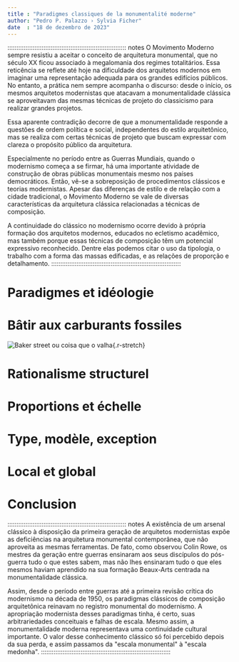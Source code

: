```yaml
---
title : "Paradigmes classiques de la monumentalité moderne"
author: "Pedro P. Palazzo › Sylvia Ficher"
date  : "18 de dezembro de 2023"
---
```


:::::::::::::::::::::::::::::::::::::::::::::::::::::::::::::::::: notes
O Movimento Moderno sempre resistiu a aceitar o conceito de arquitetura
monumental, que no século XX ficou associado à megalomania dos regimes
totalitários. Essa reticência se reflete até hoje na dificuldade dos
arquitetos modernos em imaginar uma representação adequada para os
grandes edifícios públicos. No entanto, a prática nem sempre acompanha o
discurso: desde o início, os mesmos arquitetos modernistas que atacavam
a monumentalidade clássica se aproveitavam das mesmas técnicas de
projeto do classicismo para realizar grandes projetos.

Essa aparente contradição decorre de que a monumentalidade responde a
questões de ordem política e social, independentes do estilo
arquitetônico, mas se realiza com certas técnicas de projeto que buscam
expressar com clareza o propósito público da arquitetura.

Especialmente no período entre as Guerras Mundiais, quando o modernismo
começa a se firmar, há uma importante atividade de construção de obras
públicas monumentais mesmo nos países democráticos. Então, vê-se a
sobreposição de procedimentos clássicos e teorias modernistas. Apesar
das diferenças de estilo e de relação com a cidade tradicional, o
Movimento Moderno se vale de diversas características da arquitetura
clássica relacionadas a técnicas de composição.

A continuidade do clássico no modernismo ocorre devido à própria
formação dos arquitetos modernos, educados no ecletismo acadêmico, mas
também porque essas técnicas de composição têm um potencial expressivo
reconhecido. Dentre elas podemos citar o uso da tipologia, o trabalho
com a forma das massas edificadas, e as relações de proporção e
detalhamento.
::::::::::::::::::::::::::::::::::::::::::::::::::::::::::::::::::::::::

# Paradigmes et idéologie #

# Bâtir aux carburants fossiles #

![Baker street ou coisa que o valha](){.r-stretch}

# Rationalisme structurel #

# Proportions et échelle #

# Type, modèle, exception #

# Local et global #

# Conclusion #

:::::::::::::::::::::::::::::::::::::::::::::::::::::::::::::::::: notes
A existência de um arsenal clássico à disposição da primeira geração de
arquitetos modernistas expõe as deficiências na arquitetura monumental
contemporânea, que não aproveita as mesmas ferramentas. De fato, como
observou Colin Rowe, os mestres da geração entre guerras ensinaram aos
seus discípulos do pós-guerra tudo o que estes sabem, mas não lhes
ensinaram tudo o que eles mesmos haviam aprendido na sua formação
Beaux-Arts centrada na monumentalidade clássica.

Assim, desde o período entre guerras até a primeira revisão crítica do
modernismo na década de 1950, os paradigmas clássicos de composição
arquitetônica reinavam no registro monumental do modernismo. A
apropriação modernista desses paradigmas tinha, é certo, suas
arbitrariedades conceituais e falhas de escala. Mesmo assim, a
monumentalidade moderna representava uma continuidade cultural
importante. O valor desse conhecimento clássico só foi percebido depois
da sua perda, e assim passamos da "escala monumental" à "escala
medonha".
::::::::::::::::::::::::::::::::::::::::::::::::::::::::::::::::::::::::

